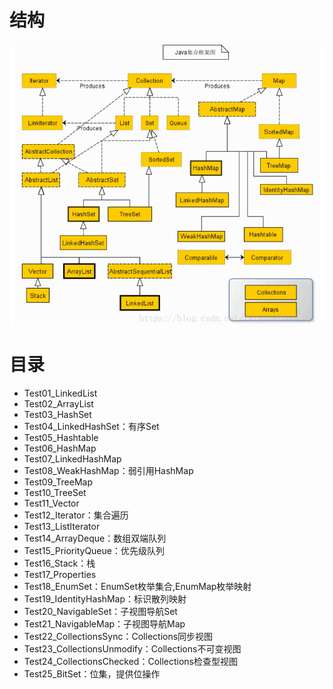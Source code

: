 # 结构
![](img/java集合类.jpg)
# 目录
- Test01_LinkedList
- Test02_ArrayList
- Test03_HashSet
- Test04_LinkedHashSet：有序Set
- Test05_Hashtable
- Test06_HashMap
- Test07_LinkedHashMap
- Test08_WeakHashMap：弱引用HashMap
- Test09_TreeMap
- Test10_TreeSet
- Test11_Vector
- Test12_Iterator：集合遍历
- Test13_ListIterator
- Test14_ArrayDeque：数组双端队列
- Test15_PriorityQueue：优先级队列
- Test16_Stack：栈
- Test17_Properties
- Test18_EnumSet：EnumSet枚举集合,EnumMap枚举映射
- Test19_IdentityHashMap：标识散列映射
- Test20_NavigableSet：子视图导航Set
- Test21_NavigableMap：子视图导航Map
- Test22_CollectionsSync：Collections同步视图
- Test23_CollectionsUnmodify：Collections不可变视图
- Test24_CollectionsChecked：Collections检查型视图
- Test25_BitSet：位集，提供位操作
